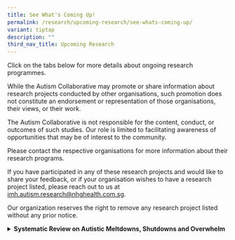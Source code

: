 ```yaml
---
title: See What's Coming Up!
permalink: /research/upcoming-research/see-whats-coming-up/
variant: tiptap
description: ""
third_nav_title: Upcoming Research
---
```

<p>Click on the tabs below for more details about ongoing research programmes.</p>
<p>While the Autism Collaborative may promote or share information about
research projects conducted by other organisations, such promotion does
not constitute an endorsement or representation of those organisations,
their views, or their work.</p>
<p>The Autism Collaborative is not responsible for the content, conduct,
or outcomes of such studies. Our role is limited to facilitating awareness
of opportunities that may be of interest to the community.</p>
<p>Please contact the respective organisations for more information about
their research programs.</p>
<p>If you have participated in any of these research projects and would like
to share your feedback, or if your organisation wishes to have a research
project listed, please reach out to us at <a href="mailto: imh.autism.research@nhghealth.com.sg" rel="noopener noreferrer nofollow" target="_blank"><u>imh.autism.research@nhghealth.com.sg</u></a>.</p>
<p>Our organization reserves the right to remove any research project listed
without any prior notice.</p>
<div data-type="detailGroup" class="isomer-accordion-group isomer-accordion isomer-accordion-white">
<details class="isomer-details">
<summary><strong>Systematic Review on Autistic Meltdowns, Shutdowns and Overwhelm</strong>
</summary>
<div data-type="detailsContent" class="isomer-details-content">
<div class="isomer-image-wrapper">
<img style="width: 100%" height="auto" width="100%" alt="Autism Research: Poster for Systematic Review on Autistic Meltdowns, Shutdowns and Overwhelm" src="/images/systematic_review_research_poster.png">
</div>
<p><strong>Systematic Review on Autistic Meltdowns, Shutdowns and Overwhelm</strong>
</p>
<p>A researcher from IMH is conducting a systematic review to better understand
autistic meltdowns, shutdowns, and overwhelm. To ensure that their work
reflects real experiences and perspectives, they are looking for 1-2 eligible
individuals to join their research team to help with the interpretation
and contextualisation of findings.</p>
<p></p>
<p>They are looking for:</p>
<ul data-tight="true" class="tight">
<li>
<p>Researchers or clinicians that are over the age of 18</p>
</li>
<li>
<p>English-speaking</p>
</li>
<li>
<p>Have an autism diagnosis or self-identify as autistic and have experienced
meltdowns or shutdowns.</p>
</li>
<li>
<p>Parents or caregivers of autistic children are also welcome.</p>
</li>
</ul>
<p></p>
<p>If interested, please reach out to: Arunika Pillay at <a href="mailto:arunika.pillay@nhghealth.com.sg" rel="noopener noreferrer nofollow" target="_blank">arunika.pillay@nhghealth.com.sg</a> (Email)
or +65 98552344 (Whatsapp).</p>
</div>
</details>
</div>
<p></p>